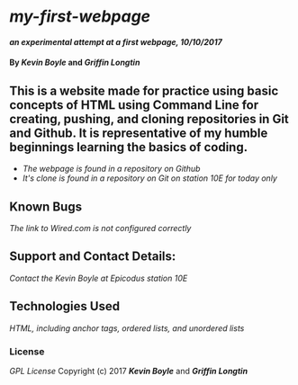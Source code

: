 # _my-first-webpage_
#### _an experimental attempt at a first webpage, 10/10/2017_

#### By _Kevin Boyle_ and _Griffin Longtin_

## This is a website made for practice using basic concepts of HTML using Command Line for creating, pushing, and cloning repositories in Git and Github. It is representative of my humble beginnings learning the basics of coding.

*  _The webpage is found in a repository on Github_
*  _It's clone is found in a repository on Git on station 10E for today only_

## Known Bugs
_The link to Wired.com is not configured correctly_

## Support and Contact Details:
_Contact the Kevin Boyle at Epicodus station 10E_

## Technologies Used
_HTML, including anchor tags, ordered lists, and unordered lists_

### License
*GPL License*
Copyright (c) 2017 **_Kevin Boyle_** and **_Griffin Longtin_**

